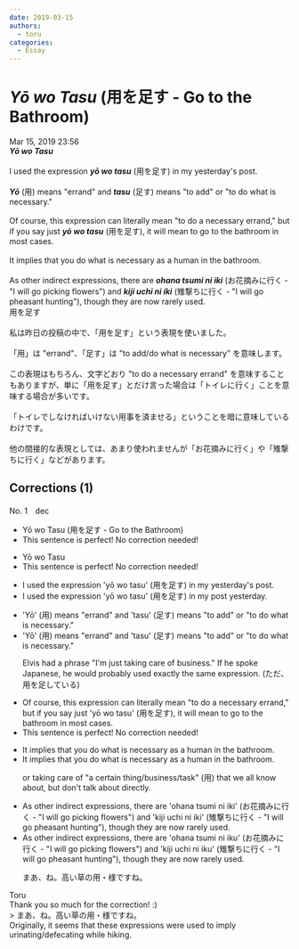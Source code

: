 ```yaml
---
date: 2019-03-15
authors:
  - toru
categories:
  - Essay
---
```


<h1 id="subject_show"><strong><em>Yō wo Tasu</strong></em> (用を足す - Go to the Bathroom)</h1>
<div class="date">Mar 15, 2019 23:56</div>
<div id="post"><div id="body_show_ori">
<strong><em>Yō wo Tasu</strong></em><br/><br/>I used the expression <strong><em>yō wo tasu</em></strong> (用を足す) in my yesterday's post.<br/><br/><strong><em>Yō</em></strong> (用) means "errand" and <strong><em>tasu</em></strong> (足す) means "to add" or "to do what is necessary."<br/><br/>Of course, this expression can literally mean "to do a necessary errand," but if you say just <strong><em>yō wo tasu</em></strong> (用を足す), it will mean to go to the bathroom in most cases.<br/><br/>It implies that you do what is necessary as a human in the bathroom.<br/><br/>As other indirect expressions, there are <strong><em>ohana tsumi ni iki</em></strong> (お花摘みに行く - "I will go picking flowers") and <strong><em>kiji uchi ni iki</em></strong> (雉撃ちに行く - "I will go pheasant hunting"), though they are now rarely used.
</div></div>

<!-- more -->

<div id="post_ja"><div id="body_show_mo">
用を足す<br/><br/>私は昨日の投稿の中で、「用を足す」という表現を使いました。<br/><br/>「用」は "errand"、「足す」は "to add/do what is necessary" を意味します。<br/><br/>この表現はもちろん、文字どおり "to do a necessary errand" を意味することもありますが、単に「用を足す」とだけ言った場合は「トイレに行く」ことを意味する場合が多いです。<br/><br/>「トイレでしなければいけない用事を済ませる」ということを暗に意味しているわけです。<br/><br/>他の間接的な表現としては、あまり使われませんが「お花摘みに行く」や「雉撃ちに行く」などがあります。
</div></div>

## Corrections (1)
<div id="block"><div class="first_name"> No. 1　<span class="just_name">dec</span></div><div id="block2">
<ul class="correction_field">
<li class="incorrect">Yō wo Tasu (用を足す - Go to the Bathroom)</li>
<li class="corrected perfect">This sentence is perfect! No correction needed!</li>
</ul>
<ul class="correction_field">
<li class="incorrect">Yō wo Tasu</li>
<li class="corrected perfect">This sentence is perfect! No correction needed!</li>
</ul>
<ul class="correction_field">
<li class="incorrect">I used the expression 'yō wo tasu' (用を足す) in my yesterday's post.</li>
<li class="corrected correct">
I used the expression 'yō wo tasu' (用を足す) in my <span class="f_blue">post yesterday</span>.
</li>
</ul>
<ul class="correction_field">
<li class="incorrect">'Yō' (用) means "errand" and 'tasu' (足す) means "to add" or "to do what is necessary."</li>
<li class="corrected correct">
'Yō' (用) means "errand" and 'tasu' (足す) means "to add" or "to do what is necessary."
<p class="correction_comment">Elvis had a phrase "I'm just taking care of business." If he spoke Japanese, he would probably used exactly the same expression. (ただ、用を足している)</p>
</li>
</ul>
<ul class="correction_field">
<li class="incorrect">Of course, this expression can literally mean "to do a necessary errand," but if you say just 'yō wo tasu' (用を足す), it will mean to go to the bathroom in most cases.</li>
<li class="corrected perfect">This sentence is perfect! No correction needed!</li>
</ul>
<ul class="correction_field">
<li class="incorrect">It implies that you do what is necessary as a human in the bathroom.</li>
<li class="corrected correct">
It implies that you do what is necessary as a human in the bathroom.
<p class="correction_comment">or taking care of "a certain thing/business/task" (用) that we all know about, but don't talk about directly.</p>
</li>
</ul>
<ul class="correction_field">
<li class="incorrect">As other indirect expressions, there are 'ohana tsumi ni iki' (お花摘みに行く - "I will go picking flowers") and 'kiji uchi ni iki' (雉撃ちに行く - "I will go pheasant hunting"), though they are now rarely used.</li>
<li class="corrected correct">
As other indirect expressions, there are 'ohana tsumi ni ik<span class="f_blue">u</span>' (お花摘みに行く - "I will go picking flowers") and 'kiji uchi ni ik<span class="f_blue">u</span>' (雉撃ちに行く - "I will go pheasant hunting"), though they are now rarely used.
<p class="correction_comment">まあ、ね。高い草の用・様ですね。</p>
</li>
</ul>
</div><div class="name"><span class="just_name">Toru</span><br>
Thank you so much for the correction! :)<br/>&gt; まあ、ね。高い草の用・様ですね。<br/>Originally, it seems that these expressions were used to imply urinating/defecating while hiking.
</div>
</div>

